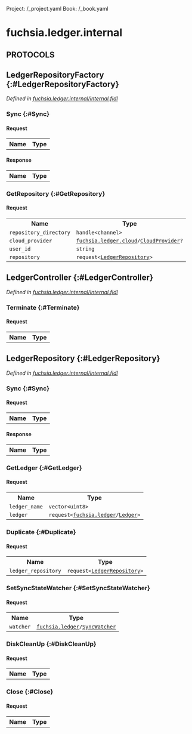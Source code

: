 Project: /_project.yaml
Book: /_book.yaml

# fuchsia.ledger.internal


## **PROTOCOLS**

## LedgerRepositoryFactory {:#LedgerRepositoryFactory}
*Defined in [fuchsia.ledger.internal/internal.fidl](https://fuchsia.googlesource.com/fuchsia/+/master/src/ledger/bin/fidl/internal.fidl#14)*


### Sync {:#Sync}


#### Request
<table>
    <tr><th>Name</th><th>Type</th></tr>
    </table>


#### Response
<table>
    <tr><th>Name</th><th>Type</th></tr>
    </table>

### GetRepository {:#GetRepository}


#### Request
<table>
    <tr><th>Name</th><th>Type</th></tr>
    <tr>
            <td><code>repository_directory</code></td>
            <td>
                <code>handle&lt;channel&gt;</code>
            </td>
        </tr><tr>
            <td><code>cloud_provider</code></td>
            <td>
                <code><a class='link' href='../fuchsia.ledger.cloud/index.html'>fuchsia.ledger.cloud</a>/<a class='link' href='../fuchsia.ledger.cloud/index.html#CloudProvider'>CloudProvider</a>?</code>
            </td>
        </tr><tr>
            <td><code>user_id</code></td>
            <td>
                <code>string</code>
            </td>
        </tr><tr>
            <td><code>repository</code></td>
            <td>
                <code>request&lt;<a class='link' href='../fuchsia.ledger.internal/index.html#LedgerRepository'>LedgerRepository</a>&gt;</code>
            </td>
        </tr></table>



## LedgerController {:#LedgerController}
*Defined in [fuchsia.ledger.internal/internal.fidl](https://fuchsia.googlesource.com/fuchsia/+/master/src/ledger/bin/fidl/internal.fidl#44)*


### Terminate {:#Terminate}


#### Request
<table>
    <tr><th>Name</th><th>Type</th></tr>
    </table>



## LedgerRepository {:#LedgerRepository}
*Defined in [fuchsia.ledger.internal/internal.fidl](https://fuchsia.googlesource.com/fuchsia/+/master/src/ledger/bin/fidl/internal.fidl#49)*


### Sync {:#Sync}


#### Request
<table>
    <tr><th>Name</th><th>Type</th></tr>
    </table>


#### Response
<table>
    <tr><th>Name</th><th>Type</th></tr>
    </table>

### GetLedger {:#GetLedger}


#### Request
<table>
    <tr><th>Name</th><th>Type</th></tr>
    <tr>
            <td><code>ledger_name</code></td>
            <td>
                <code>vector&lt;uint8&gt;</code>
            </td>
        </tr><tr>
            <td><code>ledger</code></td>
            <td>
                <code>request&lt;<a class='link' href='../fuchsia.ledger/index.html'>fuchsia.ledger</a>/<a class='link' href='../fuchsia.ledger/index.html#Ledger'>Ledger</a>&gt;</code>
            </td>
        </tr></table>



### Duplicate {:#Duplicate}


#### Request
<table>
    <tr><th>Name</th><th>Type</th></tr>
    <tr>
            <td><code>ledger_repository</code></td>
            <td>
                <code>request&lt;<a class='link' href='../fuchsia.ledger.internal/index.html#LedgerRepository'>LedgerRepository</a>&gt;</code>
            </td>
        </tr></table>



### SetSyncStateWatcher {:#SetSyncStateWatcher}


#### Request
<table>
    <tr><th>Name</th><th>Type</th></tr>
    <tr>
            <td><code>watcher</code></td>
            <td>
                <code><a class='link' href='../fuchsia.ledger/index.html'>fuchsia.ledger</a>/<a class='link' href='../fuchsia.ledger/index.html#SyncWatcher'>SyncWatcher</a></code>
            </td>
        </tr></table>



### DiskCleanUp {:#DiskCleanUp}


#### Request
<table>
    <tr><th>Name</th><th>Type</th></tr>
    </table>



### Close {:#Close}


#### Request
<table>
    <tr><th>Name</th><th>Type</th></tr>
    </table>

















